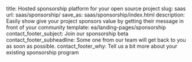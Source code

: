 title: Hosted sponsorship platform for your open source project
slug: saas
url: saas/sponsorship/
save_as: saas/sponsorship/index.html
description: Easily show give your project sponsors value by getting their message in front of your community
template: ea/landing-pages/sponsorship
contact_footer_subject: Join our sponsorship beta
contact_footer_subheadline: Some one from our team will get back to you as soon as possible.
contact_footer_why: Tell us a bit more about your existing sponsorship program

